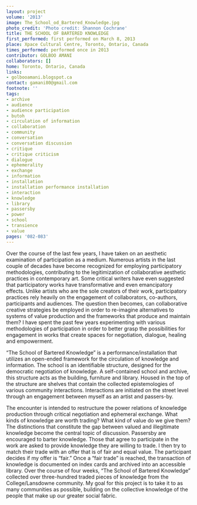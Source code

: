 ```yaml
---
layout: project
volume: '2013'
image: The_School_od_Bartered_Knowledge.jpg
photo_credit: 'Photo credit: Shannon Cochrane'
title: THE SCHOOL OF BARTERED KNOWLEDGE
first_performed: first performed on March 8, 2013
place: Xpace Cultural Centre, Toronto, Ontario, Canada
times_performed: performed once in 2013
contributor: GOLBOO AMANI
collaborators: []
home: Toronto, Ontario, Canada
links:
- golbooamani.blogspot.ca
contact: gamani80@gmail.com
footnote: ''
tags:
- archive
- audience
- audience participation
- butoh
- circulation of information
- collaboration
- community
- conversation
- conversation discussion
- critique
- critique criticism
- dialogue
- ephemerality
- exchange
- information
- installation
- installation performance installation
- interaction
- knowledge
- library
- passersby
- power
- school
- transience
- value
pages: '082-083'
---
```


Over the course of the last few years, I have taken on an aesthetic examination of participation as a medium. Numerous artists in the last couple of decades have become recognized for employing participatory methodologies, contributing to the legitimization of collaborative aesthetic practices in contemporary art. Some critical writers have even suggested that participatory works have transformative and even emancipatory effects. Unlike artists who are the sole creators of their work, participatory practices rely heavily on the engagement of collaborators, co-authors, participants and audiences. The question then becomes, can collaborative creative strategies be employed in order to re-imagine alternatives to systems of value production and the frameworks that produce and maintain them? I have spent the past few years experimenting with various methodologies of participation in order to better grasp the possibilities for engagement in works that create spaces for negotiation, dialogue, healing and empowerment.

“The School of Bartered Knowledge” is a performance/installation that utilizes an open-ended framework for the circulation of knowledge and information. The school is an identifiable structure, designed for the democratic negotiation of knowledge. A self-contained school and archive, this structure acts as the building, furniture and library. Housed in the top of the structure are shelves that contain the collected epistemologies of various community interactions. Interactions are initiated on the street level through an engagement between myself as an artist and passers-by.

The encounter is intended to restructure the power relations of knowledge production through critical negotiation and ephemeral exchange. What kinds of knowledge are worth trading? What kind of value do we give them? The distinctions that constitute the gap between valued and illegitimate knowledge become the central topic of discussion. Passersby are encouraged to barter knowledge. Those that agree to participate in the work are asked to provide knowledge they are willing to trade. I then try to match their trade with an offer that is of fair and equal value. The participant decides if my offer is “fair.” Once a “fair trade” is reached, the transaction of knowledge is documented on index cards and archived into an accessible library. Over the course of four weeks, “The School of Bartered Knowledge” collected over three-hundred traded pieces of knowledge from the College/Lansdowne community. My goal for this project is to take it to as many communities as possible, building on the collective knowledge of the people that make up our greater social fabric.
